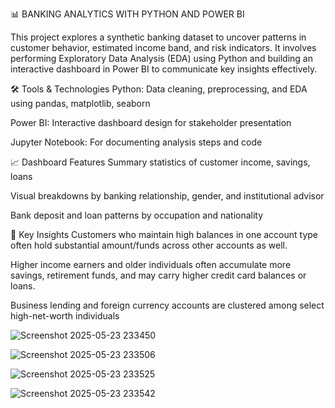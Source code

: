 📊 BANKING ANALYTICS WITH PYTHON AND POWER BI

This project explores a synthetic banking dataset to uncover patterns in customer behavior, estimated income band, and risk indicators. It involves performing Exploratory Data Analysis (EDA) using Python and building an interactive dashboard in Power BI to communicate key insights effectively.

🛠️ Tools & Technologies
Python: Data cleaning, preprocessing, and EDA using pandas, matplotlib, seaborn

Power BI: Interactive dashboard design for stakeholder presentation

Jupyter Notebook: For documenting analysis steps and code

📈 Dashboard Features
Summary statistics of customer income, savings, loans

Visual breakdowns by banking relationship, gender, and institutional advisor

Bank deposit and loan patterns by occupation and nationality

🧠 Key Insights
Customers who maintain high balances in one account type often hold substantial amount/funds across other accounts as well.

Higher income earners and older individuals often accumulate more savings, retirement funds, and may carry higher credit card balances or loans.

Business lending and foreign currency accounts are clustered among select high-net-worth individuals

![Screenshot 2025-05-23 233450](https://github.com/user-attachments/assets/07bbd2e0-a3fa-4bf9-8335-605419959ab5)

![Screenshot 2025-05-23 233506](https://github.com/user-attachments/assets/a5a336ae-4dd5-4f59-a7a1-045925b8684a)

![Screenshot 2025-05-23 233525](https://github.com/user-attachments/assets/075c7338-20da-4bd3-a8a5-f783c797234c)

![Screenshot 2025-05-23 233542](https://github.com/user-attachments/assets/5b26107d-2231-495c-8bcc-deea44eab272)








